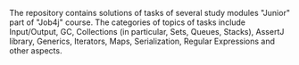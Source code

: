 The repository contains solutions of tasks of several study modules "Junior" part of "Job4j" course. The categories of topics of tasks include 
Input/Output, GC, Collections (in particular, Sets, Queues, Stacks), AssertJ library, Generics, Iterators, Maps, Serialization, 
Regular Expressions and other aspects.
